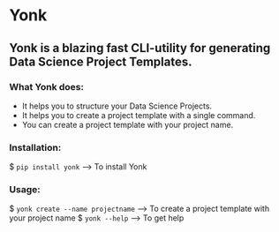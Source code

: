 # Yonk
## Yonk is a blazing fast CLI-utility for generating Data Science Project Templates.

### What Yonk does:

* It helps you to structure your Data Science Projects.
* It helps you to create a project template with a single command.
* You can create a project template with your project name.

### Installation:

$ ```pip install yonk``` --> To install Yonk

### Usage:

$ ```yonk create --name projectname``` --> To create a project template with your project name
$ ```yonk --help``` --> To get help